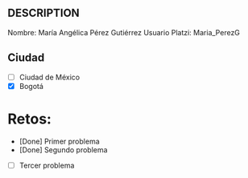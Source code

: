 ## DESCRIPTION

Nombre: María Angélica Pérez Gutiérrez
Usuario Platzi: Maria_PerezG

## Ciudad
- [ ] Ciudad de México
- [x] Bogotá

# Retos:
  - [Done] Primer problema
  - [Done] Segundo problema
  - [ ] Tercer problema
